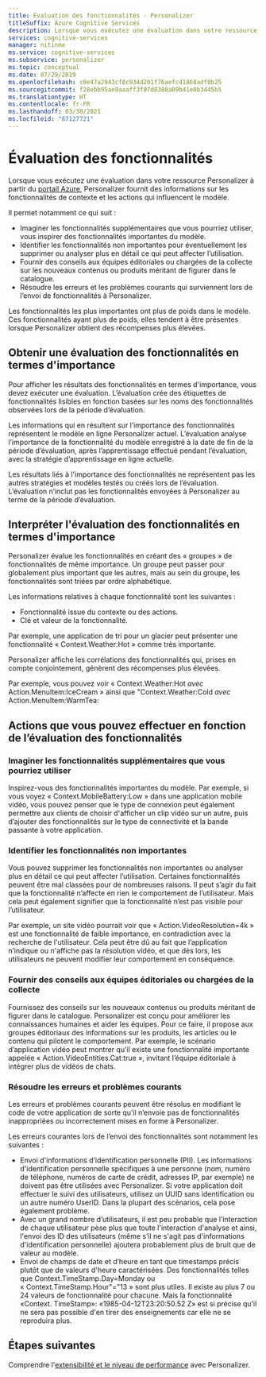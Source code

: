 ```yaml
---
title: Évaluation des fonctionnalités - Personalizer
titleSuffix: Azure Cognitive Services
description: Lorsque vous exécutez une évaluation dans votre ressource Personalizer à partir du portail Azure, Personalizer fournit des informations sur les fonctionnalités de contexte et les actions qui influencent le modèle.
services: cognitive-services
manager: nitinme
ms.service: cognitive-services
ms.subservice: personalizer
ms.topic: conceptual
ms.date: 07/29/2019
ms.openlocfilehash: c0e47a2943cf8c934d201f76aefc41868adf0b25
ms.sourcegitcommit: f28ebb95ae9aaaff3f87d8388a09b41e0b3445b5
ms.translationtype: HT
ms.contentlocale: fr-FR
ms.lasthandoff: 03/30/2021
ms.locfileid: "87127721"
---
```

# <a name="feature-evaluation"></a>Évaluation des fonctionnalités

Lorsque vous exécutez une évaluation dans votre ressource Personalizer à partir du [portail Azure](https://portal.azure.com), Personalizer fournit des informations sur les fonctionnalités de contexte et les actions qui influencent le modèle. 

Il permet notamment ce qui suit :

* Imaginer les fonctionnalités supplémentaires que vous pourriez utiliser, vous inspirer des fonctionnalités importantes du modèle.
* Identifier les fonctionnalités non importantes pour éventuellement les supprimer ou analyser plus en détail ce qui peut affecter l’utilisation.
* Fournir des conseils aux équipes éditoriales ou chargées de la collecte sur les nouveaux contenus ou produits méritant de figurer dans le catalogue.
* Résoudre les erreurs et les problèmes courants qui surviennent lors de l’envoi de fonctionnalités à Personalizer.

Les fonctionnalités les plus importantes ont plus de poids dans le modèle. Ces fonctionnalités ayant plus de poids, elles tendent à être présentes lorsque Personalizer obtient des récompenses plus élevées.

## <a name="getting-feature-importance-evaluation"></a>Obtenir une évaluation des fonctionnalités en termes d'importance

Pour afficher les résultats des fonctionnalités en termes d'importance, vous devez exécuter une évaluation. L’évaluation crée des étiquettes de fonctionnalités lisibles en fonction basées sur les noms des fonctionnalités observées lors de la période d’évaluation.

Les informations qui en résultent sur l’importance des fonctionnalités représentent le modèle en ligne Personalizer actuel. L’évaluation analyse l’importance de la fonctionnalité du modèle enregistré à la date de fin de la période d’évaluation, après l’apprentissage effectué pendant l’évaluation, avec la stratégie d’apprentissage en ligne actuelle. 

Les résultats liés à l'importance des fonctionnalités ne représentent pas les autres stratégies et modèles testés ou créés lors de l’évaluation.  L’évaluation n’inclut pas les fonctionnalités envoyées à Personalizer au terme de la période d’évaluation.

## <a name="how-to-interpret-the-feature-importance-evaluation"></a>Interpréter l'évaluation des fonctionnalités en termes d'importance

Personalizer évalue les fonctionnalités en créant des « groupes » de fonctionnalités de même importance. Un groupe peut passer pour globalement plus important que les autres, mais au sein du groupe, les fonctionnalités sont triées par ordre alphabétique.

Les informations relatives à chaque fonctionnalité sont les suivantes :

* Fonctionnalité issue du contexte ou des actions.
* Clé et valeur de la fonctionnalité.

Par exemple, une application de tri pour un glacier peut présenter une fonctionnalité « Context.Weather:Hot » comme très importante.

Personalizer affiche les corrélations des fonctionnalités qui, prises en compte conjointement, génèrent des récompenses plus élevées.

Par exemple, vous pouvez voir « Context.Weather:Hot *avec* Action.MenuItem:IceCream » ainsi que "Context.Weather:Cold *avec* Action.MenuItem:WarmTea:

## <a name="actions-you-can-take-based-on-feature-evaluation"></a>Actions que vous pouvez effectuer en fonction de l’évaluation des fonctionnalités

### <a name="imagine-additional-features-you-could-use"></a>Imaginer les fonctionnalités supplémentaires que vous pourriez utiliser

Inspirez-vous des fonctionnalités importantes du modèle. Par exemple, si vous voyez « Context.MobileBattery:Low » dans une application mobile vidéo, vous pouvez penser que le type de connexion peut également permettre aux clients de choisir d'afficher un clip vidéo sur un autre, puis d’ajouter des fonctionnalités sur le type de connectivité et la bande passante à votre application.

### <a name="see-what-features-are-not-important"></a>Identifier les fonctionnalités non importantes

Vous pouvez supprimer les fonctionnalités non importantes ou analyser plus en détail ce qui peut affecter l’utilisation. Certaines fonctionnalités peuvent être mal classées pour de nombreuses raisons. Il peut s’agir du fait que la fonctionnalité n’affecte en rien le comportement de l’utilisateur. Mais cela peut également signifier que la fonctionnalité n’est pas visible pour l’utilisateur. 

Par exemple, un site vidéo pourrait voir que « Action.VideoResolution=4k » est une fonctionnalité de faible importance, en contradiction avec la recherche de l'utilisateur. Cela peut être dû au fait que l’application n’indique ou n'affiche pas la résolution vidéo, et que dès lors, les utilisateurs ne peuvent modifier leur comportement en conséquence.

### <a name="provide-guidance-to-editorial-or-curation-teams"></a>Fournir des conseils aux équipes éditoriales ou chargées de la collecte

Fournissez des conseils sur les nouveaux contenus ou produits méritant de figurer dans le catalogue. Personalizer est conçu pour améliorer les connaissances humaines et aider les équipes. Pour ce faire, il propose aux groupes éditoriaux des informations sur les produits, les articles ou le contenu qui pilotent le comportement. Par exemple, le scénario d’application vidéo peut montrer qu’il existe une fonctionnalité importante appelée « Action.VideoEntities.Cat:true », invitant l’équipe éditoriale à intégrer plus de vidéos de chats.

### <a name="troubleshoot-common-problems-and-mistakes"></a>Résoudre les erreurs et problèmes courants

Les erreurs et problèmes courants peuvent être résolus en modifiant le code de votre application de sorte qu’il n’envoie pas de fonctionnalités inappropriées ou incorrectement mises en forme à Personalizer. 

Les erreurs courantes lors de l’envoi des fonctionnalités sont notamment les suivantes :

* Envoi d'informations d’identification personnelle (PII). Les informations d'identification personnelle spécifiques à une personne (nom, numéro de téléphone, numéros de carte de crédit, adresses IP, par exemple) ne doivent pas être utilisées avec Personalizer. Si votre application doit effectuer le suivi des utilisateurs, utilisez un UUID sans identification ou un autre numéro UserID. Dans la plupart des scénarios, cela pose également problème.
* Avec un grand nombre d’utilisateurs, il est peu probable que l’interaction de chaque utilisateur pèse plus que toute l'interaction d'analyse et ainsi, l'envoi des ID des utilisateurs (même s’il ne s'agit pas d'informations d'identification personnelle) ajoutera probablement plus de bruit que de valeur au modèle.
* Envoi de champs de date et d’heure en tant que timestamps précis plutôt que de valeurs d'heure caractérisées. Des fonctionnalités telles que Context.TimeStamp.Day=Monday ou « Context.TimeStamp.Hour"="13 » sont plus utiles. Il existe au plus 7 ou 24 valeurs de fonctionnalité pour chacune. Mais la fonctionnalité «Context. TimeStamp»: «1985-04-12T23:20:50.52 Z» est si précise qu’il ne sera pas possible d'en tirer des enseignements car elle ne se reproduira plus.

## <a name="next-steps"></a>Étapes suivantes

Comprendre l'[extensibilité et le niveau de performance](concepts-scalability-performance.md) avec Personalizer.


